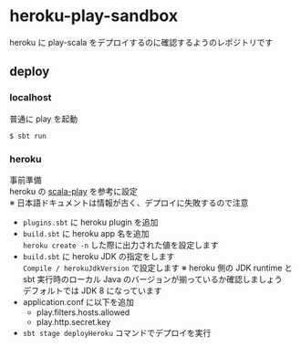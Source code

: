# heroku-play-sandbox

heroku に play-scala をデプロイするのに確認するようのレポジトリです

## deploy

### localhost

普通に play を起動
```
$ sbt run
```

### heroku

事前準備  
heroku の [scala-play](https://devcenter.heroku.com/articles/deploying-scala-and-play-applications-with-the-heroku-sbt-plugin) を参考に設定  
※ 日本語ドキュメントは情報が古く、デプロイに失敗するので注意
- `plugins.sbt` に heroku plugin を追加
- `build.sbt` に heroku app 名を追加  
  `heroku create -n` した際に出力された値を設定します
- `build.sbt` に heroku JDK の指定をします  
  `Compile / herokuJdkVersion` で設定します
  ※ heroku 側の JDK runtime と sbt 実行時のローカル Java のバージョンが揃っているか確認しましょう  
  デフォルトでは JDK 8 になっています
- application.conf に以下を追加
  - play.filters.hosts.allowed
  - play.http.secret.key
- `sbt stage deployHeroku` コマンドでデプロイを実行
